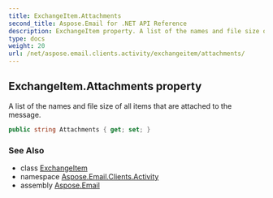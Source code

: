 ```yaml
---
title: ExchangeItem.Attachments
second_title: Aspose.Email for .NET API Reference
description: ExchangeItem property. A list of the names and file size of all items that are attached to the message
type: docs
weight: 20
url: /net/aspose.email.clients.activity/exchangeitem/attachments/
---
```

## ExchangeItem.Attachments property

A list of the names and file size of all items that are attached to the message.

```csharp
public string Attachments { get; set; }
```

### See Also

* class [ExchangeItem](../)
* namespace [Aspose.Email.Clients.Activity](../../exchangeitem/)
* assembly [Aspose.Email](../../../)


